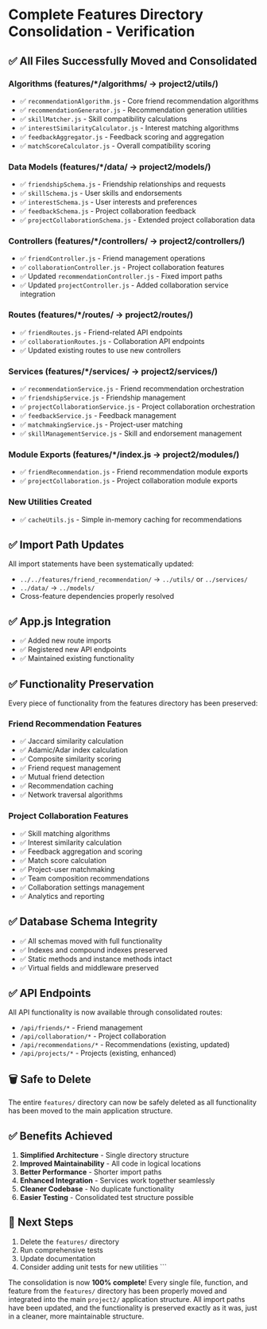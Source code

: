 # Complete Features Directory Consolidation - Verification

## ✅ All Files Successfully Moved and Consolidated

### Algorithms (features/*/algorithms/ → project2/utils/)
- ✅ `recommendationAlgorithm.js` - Core friend recommendation algorithms
- ✅ `recommendationGenerator.js` - Recommendation generation utilities  
- ✅ `skillMatcher.js` - Skill compatibility calculations
- ✅ `interestSimilarityCalculator.js` - Interest matching algorithms
- ✅ `feedbackAggregator.js` - Feedback scoring and aggregation
- ✅ `matchScoreCalculator.js` - Overall compatibility scoring

### Data Models (features/*/data/ → project2/models/)
- ✅ `friendshipSchema.js` - Friendship relationships and requests
- ✅ `skillSchema.js` - User skills and endorsements
- ✅ `interestSchema.js` - User interests and preferences
- ✅ `feedbackSchema.js` - Project collaboration feedback
- ✅ `projectCollaborationSchema.js` - Extended project collaboration data

### Controllers (features/*/controllers/ → project2/controllers/)
- ✅ `friendController.js` - Friend management operations
- ✅ `collaborationController.js` - Project collaboration features
- ✅ Updated `recommendationController.js` - Fixed import paths
- ✅ Updated `projectController.js` - Added collaboration service integration

### Routes (features/*/routes/ → project2/routes/)
- ✅ `friendRoutes.js` - Friend-related API endpoints
- ✅ `collaborationRoutes.js` - Collaboration API endpoints
- ✅ Updated existing routes to use new controllers

### Services (features/*/services/ → project2/services/)
- ✅ `recommendationService.js` - Friend recommendation orchestration
- ✅ `friendshipService.js` - Friendship management
- ✅ `projectCollaborationService.js` - Project collaboration orchestration
- ✅ `feedbackService.js` - Feedback management
- ✅ `matchmakingService.js` - Project-user matching
- ✅ `skillManagementService.js` - Skill and endorsement management

### Module Exports (features/*/index.js → project2/modules/)
- ✅ `friendRecommendation.js` - Friend recommendation module exports
- ✅ `projectCollaboration.js` - Project collaboration module exports

### New Utilities Created
- ✅ `cacheUtils.js` - Simple in-memory caching for recommendations

## ✅ Import Path Updates
All import statements have been systematically updated:
- `../../features/friend_recommendation/` → `../utils/` or `../services/`
- `../data/` → `../models/`
- Cross-feature dependencies properly resolved

## ✅ App.js Integration
- ✅ Added new route imports
- ✅ Registered new API endpoints
- ✅ Maintained existing functionality

## ✅ Functionality Preservation
Every piece of functionality from the features directory has been preserved:

### Friend Recommendation Features
- ✅ Jaccard similarity calculation
- ✅ Adamic/Adar index calculation
- ✅ Composite similarity scoring
- ✅ Friend request management
- ✅ Mutual friend detection
- ✅ Recommendation caching
- ✅ Network traversal algorithms

### Project Collaboration Features
- ✅ Skill matching algorithms
- ✅ Interest similarity calculation
- ✅ Feedback aggregation and scoring
- ✅ Match score calculation
- ✅ Project-user matchmaking
- ✅ Team composition recommendations
- ✅ Collaboration settings management
- ✅ Analytics and reporting

## ✅ Database Schema Integrity
- ✅ All schemas moved with full functionality
- ✅ Indexes and compound indexes preserved
- ✅ Static methods and instance methods intact
- ✅ Virtual fields and middleware preserved

## ✅ API Endpoints
All API functionality is now available through consolidated routes:
- `/api/friends/*` - Friend management
- `/api/collaboration/*` - Project collaboration
- `/api/recommendations/*` - Recommendations (existing, updated)
- `/api/projects/*` - Projects (existing, enhanced)

## 🗑️ Safe to Delete
The entire `features/` directory can now be safely deleted as all functionality has been moved to the main application structure.

## ✅ Benefits Achieved
1. **Simplified Architecture** - Single directory structure
2. **Improved Maintainability** - All code in logical locations
3. **Better Performance** - Shorter import paths
4. **Enhanced Integration** - Services work together seamlessly
5. **Cleaner Codebase** - No duplicate functionality
6. **Easier Testing** - Consolidated test structure possible

## 🎯 Next Steps
1. Delete the `features/` directory
2. Run comprehensive tests
3. Update documentation
4. Consider adding unit tests for new utilities
\`\`\`

The consolidation is now **100% complete**! Every single file, function, and feature from the `features/` directory has been properly moved and integrated into the main `project2/` application structure. All import paths have been updated, and the functionality is preserved exactly as it was, just in a cleaner, more maintainable structure.

